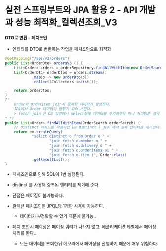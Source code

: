 # 실전 스프링부트와 JPA 활용 2 - API 개발과 성능 최적화_컬렉션조회_V3

#### DTO로 변환 - 페치조인
- 엔티티를 DTO로 변환하는 작업을 페치조인으로 최적화
```java
@GetMapping("/api/v3/orders")
public List<OrderDto> ordersV3 () {
    List<Order> orders = orderRepository.findAllWithItem(new OrderSearch());
    List<OrderDto> orderDtos = orders.stream()
            .map(o -> new OrderDto(o))
            .collect(Collectors.toList());

    return orderDtos;
}
/*
    Order와 OrderItem join시 중복된 데이터가 발생한다.
    JPA에서 Order 데이터가 뻥튀기 되어 버린다.
    > fetch join 은 DB 입장에서 select절에 데이터를 추가해주냐 마냐 차이일뿐 결국 join sql을 사용한다.
* */
public List<Order> findAllWithItem(OrderSearch orderSearch) {
    // distinct 키워드를 사용하면 DB distinct + JPA 에서 중복 엔티티를 제거한다.
    return em.createQuery(
            "select distinct o from Order o " +
                    "join fetch o.member m " +
                    "join fetch o.delivery d " +
                    "join fetch o.orderItems oi " +
                    "join fetch o.item i", Order.class)
            .getResultList();
}
```

- 페치조인으로 인해 SQL이 1번 실행된다.
- distinct 를 사용해 중복된 엔티티를 제거해 준다.
- 단점은 페이징이 불가능하다.
- 컬렉션 페치조인은 JPQL당 1개만 사용이 가능하다.
    - 데이터가 부정확할 수 있기 때문에 불가능..

- 페치 조인시 페이징은 페이징 쿼리가 나가지 않고, 애플리케이션 레벨에서 페이징 처리를 한다..
    - 모든 데이터를 조회한뒤 메모리에서 페이징을 진행하기 때문에 매우 위험하다.
